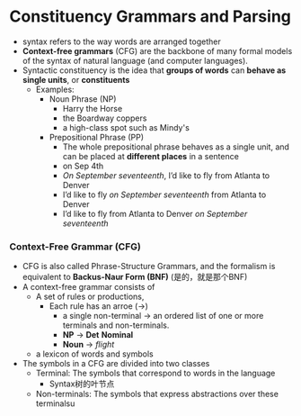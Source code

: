 # Constituency Grammars and Parsing

- syntax refers to the way words are arranged together
- **Context-free grammars** (CFG) are the backbone of many formal models of the  syntax of natural language (and computer languages).
- Syntactic constituency is the idea that **groups of words** can **behave as single units**, or **constituents**
  - Examples:
    - Noun Phrase (NP)
      - Harry the Horse
      - the Boardway coppers
      - a high-class spot such as Mindy's
    - Prepositional Phrase (PP)
      - The whole prepositional phrase behaves as a single unit, and can be placed at  **different places** in a sentence
      - on Sep 4th
      - *On September seventeenth*, I’d like to fly from Atlanta to Denver
      - I’d like to fly *on September seventeenth* from Atlanta to Denver
      - I’d like to fly from Atlanta to Denver *on September seventeenth*

### Context-Free Grammar (CFG)
- CFG is also called Phrase-Structure Grammars, and the formalism is equivalent to **Backus-Naur Form (BNF)** (是的，就是那个BNF)
- A context-free grammar consists of
  - A set of rules or productions,
    - Each rule has an arroe (→)
      - a single non-terminal → an ordered list of one or more terminals and non-terminals.
      - **NP** -> **Det** **Nominal**
      - **Noun** -> *flight*
  - a lexicon of words and symbols
- The symbols in a CFG are divided into two classes
  -  Terminal: The symbols that correspond to words in the language
     -  Syntax树的叶节点
  -  Non-terminals: The symbols that express abstractions over these terminalsu

